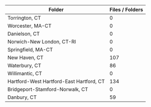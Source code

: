 | Folder                                   |   Files / Folders |
|------------------------------------------|-------------------|
| Torrington, CT                           |                 0 |
| Worcester, MA-CT                         |                 0 |
| Danielson, CT                            |                 0 |
| Norwich-New London, CT-RI                |                 0 |
| Springfield, MA-CT                       |                 0 |
| New Haven, CT                            |               107 |
| Waterbury, CT                            |                86 |
| Willimantic, CT                          |                 0 |
| Hartford-West Hartford-East Hartford, CT |               134 |
| Bridgeport-Stamford-Norwalk, CT          |                 0 |
| Danbury, CT                              |                59 |
